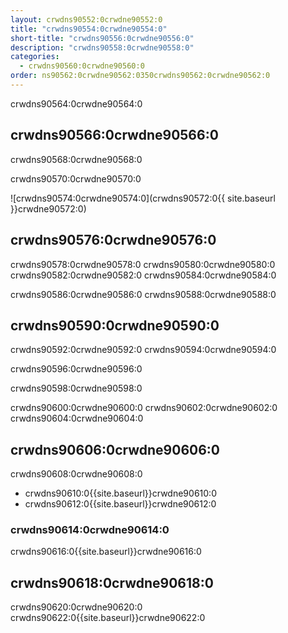 ```yaml
---
layout: crwdns90552:0crwdne90552:0
title: "crwdns90554:0crwdne90554:0"
short-title: "crwdns90556:0crwdne90556:0"
description: "crwdns90558:0crwdne90558:0"
categories:
  - crwdns90560:0crwdne90560:0
order: ns90562:0crwdne90562:0350crwdns90562:0crwdne90562:0
---
```

crwdns90564:0crwdne90564:0

## crwdns90566:0crwdne90566:0

crwdns90568:0crwdne90568:0

crwdns90570:0crwdne90570:0

![crwdns90574:0crwdne90574:0](crwdns90572:0{{ site.baseurl }}crwdne90572:0)

## crwdns90576:0crwdne90576:0

crwdns90578:0crwdne90578:0 crwdns90580:0crwdne90580:0 crwdns90582:0crwdne90582:0 crwdns90584:0crwdne90584:0

crwdns90586:0crwdne90586:0 crwdns90588:0crwdne90588:0

## crwdns90590:0crwdne90590:0

crwdns90592:0crwdne90592:0 crwdns90594:0crwdne90594:0

crwdns90596:0crwdne90596:0

crwdns90598:0crwdne90598:0

crwdns90600:0crwdne90600:0 crwdns90602:0crwdne90602:0 crwdns90604:0crwdne90604:0

## crwdns90606:0crwdne90606:0

crwdns90608:0crwdne90608:0

- crwdns90610:0{{site.baseurl}}crwdne90610:0
- crwdns90612:0{{site.baseurl}}crwdne90612:0

### crwdns90614:0crwdne90614:0

crwdns90616:0{{site.baseurl}}crwdne90616:0

## crwdns90618:0crwdne90618:0

crwdns90620:0crwdne90620:0 crwdns90622:0{{site.baseurl}}crwdne90622:0